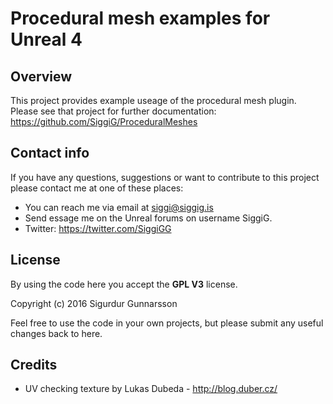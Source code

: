 
# Procedural mesh examples for Unreal 4

## Overview

This project provides example useage of the procedural mesh plugin. Please see that project for further documentation:
https://github.com/SiggiG/ProceduralMeshes


## Contact info

If you have any questions, suggestions or want to contribute to this project please contact me at one of these places:
* You can reach me via email at siggi@siggig.is
* Send essage me on the Unreal forums on username SiggiG.
* Twitter: https://twitter.com/SiggiGG

## License

By using the code here you accept the **GPL V3** license.

Copyright (c) 2016 Sigurdur Gunnarsson

Feel free to use the code in your own projects, but please submit any useful changes back to here.

## Credits

* UV checking texture by Lukas Dubeda - http://blog.duber.cz/
